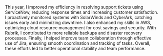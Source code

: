 This year, I improved my efficiency in resolving support tickets using ServiceNow, reducing response times and increasing customer satisfaction. I proactively monitored systems with SolarWinds and CyberArk, catching issues early and minimizing downtime. I also enhanced my skills in AWS, optimizing cloud resource management for cost savings and security. With Rubrik, I contributed to more reliable backups and disaster recovery processes. Finally, I helped improve team collaboration through effective use of Jira, ensuring smooth coordination and tracking of tasks. Overall, these efforts led to better operational stability and team performance.
